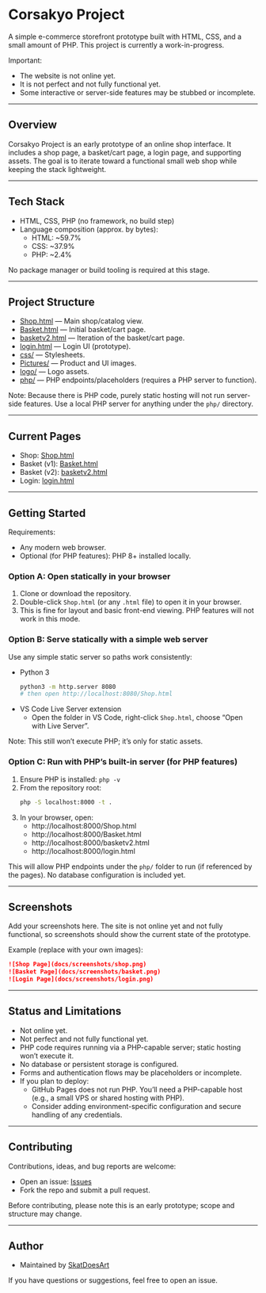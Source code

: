 # Corsakyo Project

A simple e-commerce storefront prototype built with HTML, CSS, and a small amount of PHP. This project is currently a work-in-progress.

Important:
- The website is not online yet.
- It is not perfect and not fully functional yet.
- Some interactive or server-side features may be stubbed or incomplete.

---

## Overview
Corsakyo Project is an early prototype of an online shop interface. It includes a shop page, a basket/cart page, a login page, and supporting assets. The goal is to iterate toward a functional small web shop while keeping the stack lightweight.

---

## Tech Stack
- HTML, CSS, PHP (no framework, no build step)
- Language composition (approx. by bytes):
  - HTML: ~59.7%
  - CSS: ~37.9%
  - PHP: ~2.4%

No package manager or build tooling is required at this stage.

---

## Project Structure
- [Shop.html](https://github.com/SkatDoesArt/Corsakyo-Project/blob/main/Shop.html) — Main shop/catalog view.
- [Basket.html](https://github.com/SkatDoesArt/Corsakyo-Project/blob/main/Basket.html) — Initial basket/cart page.
- [basketv2.html](https://github.com/SkatDoesArt/Corsakyo-Project/blob/main/basketv2.html) — Iteration of the basket/cart page.
- [login.html](https://github.com/SkatDoesArt/Corsakyo-Project/blob/main/login.html) — Login UI (prototype).
- [css/](https://github.com/SkatDoesArt/Corsakyo-Project/tree/main/css) — Stylesheets.
- [Pictures/](https://github.com/SkatDoesArt/Corsakyo-Project/tree/main/Pictures) — Product and UI images.
- [logo/](https://github.com/SkatDoesArt/Corsakyo-Project/tree/main/logo) — Logo assets.
- [php/](https://github.com/SkatDoesArt/Corsakyo-Project/tree/main/php) — PHP endpoints/placeholders (requires a PHP server to function).

Note: Because there is PHP code, purely static hosting will not run server-side features. Use a local PHP server for anything under the `php/` directory.

---

## Current Pages
- Shop: [Shop.html](https://github.com/SkatDoesArt/Corsakyo-Project/blob/main/Shop.html)
- Basket (v1): [Basket.html](https://github.com/SkatDoesArt/Corsakyo-Project/blob/main/Basket.html)
- Basket (v2): [basketv2.html](https://github.com/SkatDoesArt/Corsakyo-Project/blob/main/basketv2.html)
- Login: [login.html](https://github.com/SkatDoesArt/Corsakyo-Project/blob/main/login.html)

---

## Getting Started

Requirements:
- Any modern web browser.
- Optional (for PHP features): PHP 8+ installed locally.

### Option A: Open statically in your browser
1. Clone or download the repository.
2. Double-click `Shop.html` (or any `.html` file) to open it in your browser.
3. This is fine for layout and basic front-end viewing. PHP features will not work in this mode.

### Option B: Serve statically with a simple web server
Use any simple static server so paths work consistently:
- Python 3
  ```bash
  python3 -m http.server 8080
  # then open http://localhost:8080/Shop.html
  ```
- VS Code Live Server extension
  - Open the folder in VS Code, right-click `Shop.html`, choose “Open with Live Server”.

Note: This still won’t execute PHP; it’s only for static assets.

### Option C: Run with PHP’s built-in server (for PHP features)
1. Ensure PHP is installed: `php -v`
2. From the repository root:
   ```bash
   php -S localhost:8000 -t .
   ```
3. In your browser, open:
   - http://localhost:8000/Shop.html
   - http://localhost:8000/Basket.html
   - http://localhost:8000/basketv2.html
   - http://localhost:8000/login.html

This will allow PHP endpoints under the `php/` folder to run (if referenced by the pages). No database configuration is included yet.

---

## Screenshots
Add your screenshots here. The site is not online yet and not fully functional, so screenshots should show the current state of the prototype.

Example (replace with your own images):
```markdown
![Shop Page](docs/screenshots/shop.png)
![Basket Page](docs/screenshots/basket.png)
![Login Page](docs/screenshots/login.png)
```

---

## Status and Limitations
- Not online yet.
- Not perfect and not fully functional yet.
- PHP code requires running via a PHP-capable server; static hosting won’t execute it.
- No database or persistent storage is configured.
- Forms and authentication flows may be placeholders or incomplete.
- If you plan to deploy:
  - GitHub Pages does not run PHP. You’ll need a PHP-capable host (e.g., a small VPS or shared hosting with PHP).
  - Consider adding environment-specific configuration and secure handling of any credentials.


---

## Contributing
Contributions, ideas, and bug reports are welcome:
- Open an issue: [Issues](https://github.com/SkatDoesArt/Corsakyo-Project/issues)
- Fork the repo and submit a pull request.

Before contributing, please note this is an early prototype; scope and structure may change.

---

## Author
- Maintained by [SkatDoesArt](https://github.com/SkatDoesArt)

If you have questions or suggestions, feel free to open an issue.
